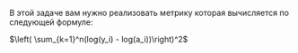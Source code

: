 В этой задаче вам нужно реализовать метрику которая вычисляется по следующей формуле:

$\left( \sum_{k=1}^n(log(y_i) - log(a_i))\right)^2$
